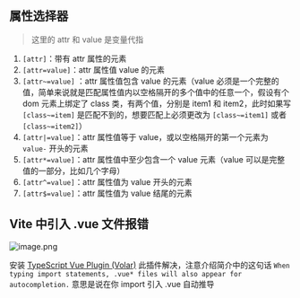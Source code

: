 ## 属性选择器

> 这里的 attr 和 value 是变量代指

1. `[attr]`：带有 attr 属性的元素
2. `[attr=value]`：attr 属性值 value 的元素
3. `[attr~=value]` ：attr 属性值包含 value 的元素（value 必须是一个完整的值，简单来说就是匹配属性值内以空格隔开的多个值中的任意一个，假设有个 dom 元素上绑定了 class 类，有两个值，分别是 item1 和 item2，此时如果写 `[class~=item]` 是匹配不到的，想要匹配上必须更改为 `[class~=item1]` 或者 `[class~=item2]`）
4. `[attr|=value]`：attr 属性值等于 value，或以空格隔开的第一个元素为 `value-` 开头的元素
5. `[attr*=value]`：attr 属性值中至少包含一个 value 元素（value 可以是完整值的一部分，比如几个字母）
6. `[attr^=value]`：attr 属性值为 value 开头的元素
7. `[attr$=value]`：attr 属性值为 value 结尾的元素

## Vite 中引入 .vue 文件报错

![image.png](https://cdn.jsdelivr.net/gh/fengstats/blogcdn@main/2023/20230728165529.png)

安装 [TypeScript Vue Plugin (Volar)](https://marketplace.visualstudio.com/items?itemName=Vue.vscode-typescript-vue-plugin) 此插件解决，注意介绍简介中的这句话 `When typing import statements, .vue* files will also appear for autocompletion.` 意思是说在你 import 引入 .vue 自动推导
